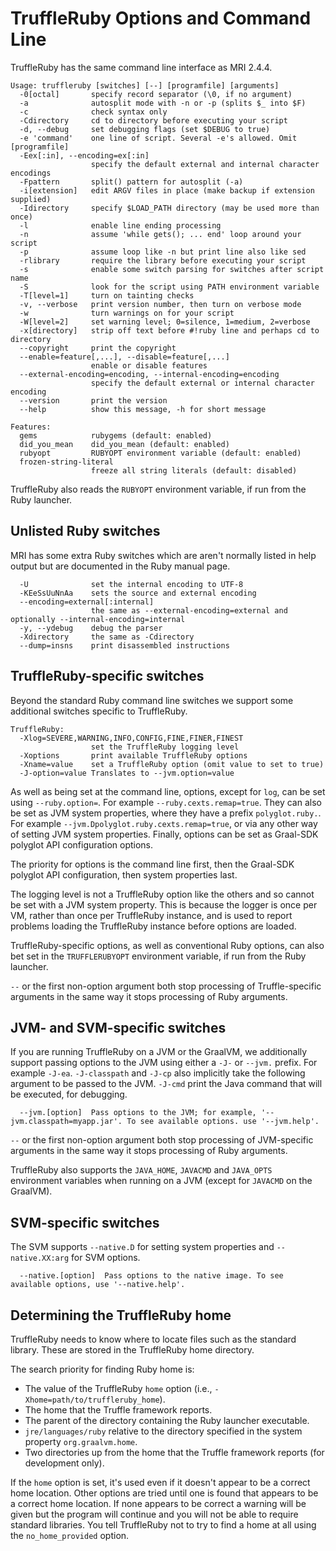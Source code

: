 # TruffleRuby Options and Command Line

TruffleRuby has the same command line interface as MRI 2.4.4.

```
Usage: truffleruby [switches] [--] [programfile] [arguments]
  -0[octal]       specify record separator (\0, if no argument)
  -a              autosplit mode with -n or -p (splits $_ into $F)
  -c              check syntax only
  -Cdirectory     cd to directory before executing your script
  -d, --debug     set debugging flags (set $DEBUG to true)
  -e 'command'    one line of script. Several -e's allowed. Omit [programfile]
  -Eex[:in], --encoding=ex[:in]
                  specify the default external and internal character encodings
  -Fpattern       split() pattern for autosplit (-a)
  -i[extension]   edit ARGV files in place (make backup if extension supplied)
  -Idirectory     specify $LOAD_PATH directory (may be used more than once)
  -l              enable line ending processing
  -n              assume 'while gets(); ... end' loop around your script
  -p              assume loop like -n but print line also like sed
  -rlibrary       require the library before executing your script
  -s              enable some switch parsing for switches after script name
  -S              look for the script using PATH environment variable
  -T[level=1]     turn on tainting checks
  -v, --verbose   print version number, then turn on verbose mode
  -w              turn warnings on for your script
  -W[level=2]     set warning level; 0=silence, 1=medium, 2=verbose
  -x[directory]   strip off text before #!ruby line and perhaps cd to directory
  --copyright     print the copyright
  --enable=feature[,...], --disable=feature[,...]
                  enable or disable features
  --external-encoding=encoding, --internal-encoding=encoding
                  specify the default external or internal character encoding
  --version       print the version
  --help          show this message, -h for short message

Features:
  gems            rubygems (default: enabled)
  did_you_mean    did_you_mean (default: enabled)
  rubyopt         RUBYOPT environment variable (default: enabled)
  frozen-string-literal
                  freeze all string literals (default: disabled)
```

TruffleRuby also reads the `RUBYOPT` environment variable, if run from the Ruby
launcher.

## Unlisted Ruby switches

MRI has some extra Ruby switches which are aren't normally listed in help output
but are documented in the Ruby manual page.

```
  -U              set the internal encoding to UTF-8
  -KEeSsUuNnAa    sets the source and external encoding
  --encoding=external[:internal]
                  the same as --external-encoding=external and optionally --internal-encoding=internal
  -y, --ydebug    debug the parser
  -Xdirectory     the same as -Cdirectory
  --dump=insns    print disassembled instructions
```

## TruffleRuby-specific switches

Beyond the standard Ruby command line switches we support some additional
switches specific to TruffleRuby.

```
TruffleRuby:
  -Xlog=SEVERE,WARNING,INFO,CONFIG,FINE,FINER,FINEST
                  set the TruffleRuby logging level
  -Xoptions       print available TruffleRuby options
  -Xname=value    set a TruffleRuby option (omit value to set to true)
  -J-option=value Translates to --jvm.option=value
```

As well as being set at the command line, options, except for `log`,
can be set using `--ruby.option=`.
For example `--ruby.cexts.remap=true`. They can also be set as JVM system
properties, where they have a prefix `polyglot.ruby.`. For example
`--jvm.Dpolyglot.ruby.cexts.remap=true`, or via any other way of setting JVM
system properties. Finally, options can be set as Graal-SDK polyglot API
configuration options.

The priority for options is the command line first, then the Graal-SDK polyglot
API configuration, then system properties last.

The logging level is not a TruffleRuby option like the others and so cannot be
set with a JVM system property. This is because the logger is once per VM,
rather than once per TruffleRuby instance, and is used to report problems
loading the TruffleRuby instance before options are loaded.

TruffleRuby-specific options, as well as conventional Ruby options, can also
bet set in the `TRUFFLERUBYOPT` environment variable, if run from the Ruby
launcher.

`--` or the first non-option argument both stop processing of Truffle-specific
arguments in the same way it stops processing of Ruby arguments.

## JVM- and SVM-specific switches

If you are running TruffleRuby on a JVM or the GraalVM, we additionally support
passing options to the JVM using either a `-J-` or `--jvm.` prefix.
For example `-J-ea`. `-J-classpath` and `-J-cp` 
also implicitly take the following argument to be passed to the JVM.
`-J-cmd` print the Java command that will be executed, for
debugging. 

```
  --jvm.[option]  Pass options to the JVM; for example, '--jvm.classpath=myapp.jar'. To see available options. use '--jvm.help'.
```

`--` or the first non-option argument both stop processing of JVM-specific
arguments in the same way it stops processing of Ruby arguments.

TruffleRuby also supports the `JAVA_HOME`, `JAVACMD` and `JAVA_OPTS` environment
variables when running on a JVM (except for `JAVACMD` on the GraalVM).

## SVM-specific switches

The SVM supports `--native.D` for setting system properties and 
`--native.XX:arg` for SVM options. 

```
  --native.[option]  Pass options to the native image. To see available options, use '--native.help'.
```

## Determining the TruffleRuby home

TruffleRuby needs to know where to locate files such as the standard library.
These are stored in the TruffleRuby home directory.

The search priority for finding Ruby home is:

* The value of the TruffleRuby `home` option (i.e., `-Xhome=path/to/truffleruby_home`).
* The home that the Truffle framework reports.
* The parent of the directory containing the Ruby launcher executable.
* `jre/languages/ruby` relative to the directory specified in the system property `org.graalvm.home`.
* Two directories up from the home that the Truffle framework reports (for development only).

If the `home` option is set, it's used even if it doesn't appear to be a correct
home location. Other options are tried until one is found that appears to be a
correct home location. If none appears to be correct a warning will be given but
the program will continue and you will not be able to require standard
libraries. You tell TruffleRuby not to try to find a home at all using the
`no_home_provided` option.
